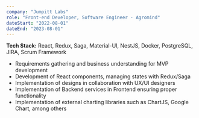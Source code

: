 ```yaml
---
company: "Jumpitt Labs"
role: "Front-end Developer, Software Engineer - Agromind"
dateStart: "2022-08-01"
dateEnd: "2023-08-01"
---
```


**Tech Stack:** React, Redux, Saga, Material-UI, NestJS, Docker, PostgreSQL, JIRA, Scrum Framework

* Requirements gathering and business understanding for MVP development
* Development of React components, managing states with Redux/Saga
* Implementation of designs in collaboration with UX/UI designers
* Implementation of Backend services in Frontend ensuring proper functionality
* Implementation of external charting libraries such as ChartJS, Google Chart, among others
